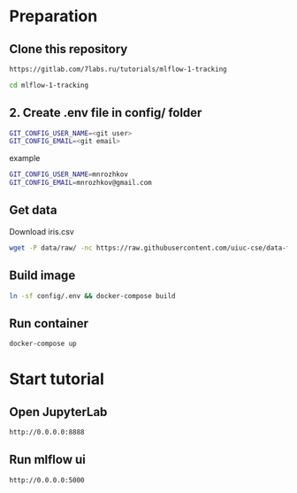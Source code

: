 
# Preparation

## Clone this repository

```bash
https://gitlab.com/7labs.ru/tutorials/mlflow-1-tracking

cd mlflow-1-tracking
```

## 2. Create .env file in config/ folder

```bash
GIT_CONFIG_USER_NAME=<git user>
GIT_CONFIG_EMAIL=<git email>
```

example 

```bash
GIT_CONFIG_USER_NAME=mnrozhkov
GIT_CONFIG_EMAIL=mnrozhkov@gmail.com
```

## Get data

Download iris.csv

```bash
wget -P data/raw/ -nc https://raw.githubusercontent.com/uiuc-cse/data-fa14/gh-pages/data/iris.csv
```         

## Build image

```bash
ln -sf config/.env && docker-compose build
```


## Run container
```bash
docker-compose up
```

# Start tutorial

## Open JupyterLab

```bash
http://0.0.0.0:8888
```

## Run mlflow ui

```bash
http://0.0.0.0:5000
```
    
